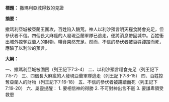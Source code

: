 **標題：** 撒瑪利亞城得救的見證

**摘要：**

撒瑪利亞城被亞蘭王圍攻，百姓陷入饑荒。神人以利沙預言明天糧食將會充足，但參伏者不信。四個長大麻瘋的人發現亞蘭軍隊已逃走，便將消息帶回城中。百姓衝出城外掠奪亞蘭人的財物，糧食果然充足。然而，不信的參伏者被百姓踐踏而死，應驗了以利沙的預言。

**大綱：**

一、撒瑪利亞城被圍困（列王記下7:3-4）
二、以利沙預言糧食充足（列王記下7:5-7）
三、四個長大麻瘋的人發現亞蘭軍隊逃走（列王記下7:8-15）
四、百姓掠奪亞蘭人的財物（列王記下7:16-18）
五、不信的參伏者被踐踏而死（列王記下7:19-20）
六、屬靈提醒：
    1. 要相信神的得勝
    2. 不可對神出言不遜
    3. 要謙卑領受救恩